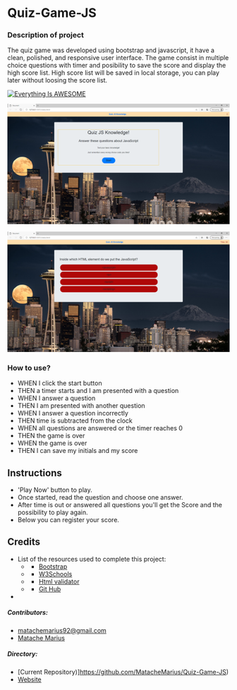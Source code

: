 # Quiz-Game-JS

### Description of project

The quiz game was developed using bootstrap and javascript, it have a clean, polished, and responsive user interface. The game consist in multiple choice questions with timer and posibility to save the score and display the high score list. High score list will be saved in local storage, you can play later without loosing the score list.




[![Everything Is AWESOME](https://yt-embed.herokuapp.com/embed?v=GQMiuFkZ-U4&ab)](https://www.youtube.com/watch?v=GQMiuFkZ-U4&ab_channel=pokerchampion "Everything Is AWESOME")

![Home test <768px](./Assets/2.png)

![Home test <768px](./Assets/1.png)



### How to use?
* WHEN I click the start button
* THEN a timer starts and I am presented with a question
* WHEN I answer a question
* THEN I am presented with another question
* WHEN I answer a question incorrectly
* THEN time is subtracted from the clock
* WHEN all questions are answered or the timer reaches 0
* THEN the game is over
* WHEN the game is over
* THEN I can save my initials and my score

## Instructions
* 'Play Now' button to play.
* Once started, read the question and choose one answer.
* After time is out or answered all questions you'll get the Score and the possibility to play again.
* Below you can register your score.

## Credits
* List of the resources used to complete this project:
    * - [Bootstrap](https://getbootstrap.com/)
    * - [W3Schools](https://www.w3schools.com/) 
    * - [Html validator](https://validator.w3.org/nu/#textarea)
    * - [Git Hub](https://github.com/)
*

##### Contributors:

* matachemarius92@gmail.com
* [Matache Marius](https://github.com/MatacheMarius)
##### Directory:
* [Current Repository)]https://github.com/MatacheMarius/Quiz-Game-JS)
* [Website](https://matachemarius.github.io/Quiz-Game-JS/)

